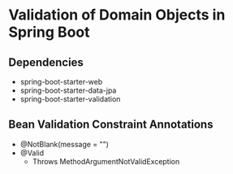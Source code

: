 # Validation of Domain Objects in Spring Boot

## Dependencies

* spring-boot-starter-web
* spring-boot-starter-data-jpa
* spring-boot-starter-validation

## Bean Validation Constraint Annotations

* @NotBlank(message = "")
* @Valid
    * Throws MethodArgumentNotValidException
